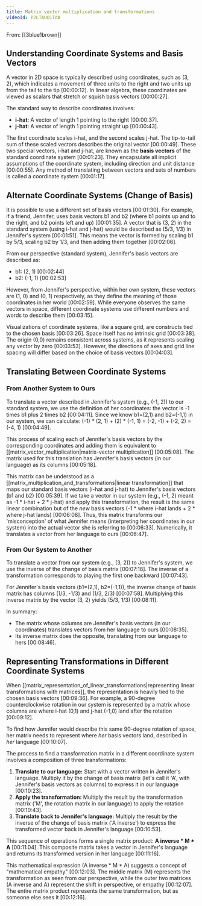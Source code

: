 ```yaml
---
title: Matrix vector multiplication and transformations
videoId: P2LTAUO1TdA
---
```


From: [[3blue1brown]] <br/> 

## Understanding Coordinate Systems and Basis Vectors

A vector in 2D space is typically described using coordinates, such as (3, 2), which indicates a movement of three units to the right and two units up from the tail to the tip <a class="yt-timestamp" data-t="00:00:12">[00:00:12]</a>. In linear algebra, these coordinates are viewed as scalars that stretch or squish basis vectors <a class="yt-timestamp" data-t="00:00:27">[00:00:27]</a>.

The standard way to describe coordinates involves:
*   **i-hat**: A vector of length 1 pointing to the right <a class="yt-timestamp" data-t="00:00:37">[00:00:37]</a>.
*   **j-hat**: A vector of length 1 pointing straight up <a class="yt-timestamp" data-t="00:00:43">[00:00:43]</a>.

The first coordinate scales i-hat, and the second scales j-hat. The tip-to-tail sum of these scaled vectors describes the original vector <a class="yt-timestamp" data-t="00:00:49">[00:00:49]</a>. These two special vectors, i-hat and j-hat, are known as the **basis vectors** of the standard coordinate system <a class="yt-timestamp" data-t="00:01:23">[00:01:23]</a>. They encapsulate all implicit assumptions of the coordinate system, including direction and unit distance <a class="yt-timestamp" data-t="00:00:55">[00:00:55]</a>. Any method of translating between vectors and sets of numbers is called a coordinate system <a class="yt-timestamp" data-t="00:01:17">[00:01:17]</a>.

## Alternate Coordinate Systems (Change of Basis)

It is possible to use a different set of basis vectors <a class="yt-timestamp" data-t="00:01:30">[00:01:30]</a>. For example, if a friend, Jennifer, uses basis vectors b1 and b2 (where b1 points up and to the right, and b2 points left and up) <a class="yt-timestamp" data-t="00:01:35">[00:01:35]</a>.
A vector that is (3, 2) in the standard system (using i-hat and j-hat) would be described as (5/3, 1/3) in Jennifer's system <a class="yt-timestamp" data-t="00:01:51">[00:01:51]</a>. This means the vector is formed by scaling b1 by 5/3, scaling b2 by 1/3, and then adding them together <a class="yt-timestamp" data-t="00:02:06">[00:02:06]</a>.

From our perspective (standard system), Jennifer's basis vectors are described as:
*   b1: (2, 1) <a class="yt-timestamp" data-t="00:02:44">[00:02:44]</a>
*   b2: (-1, 1) <a class="yt-timestamp" data-t="00:02:53">[00:02:53]</a>

However, from Jennifer's perspective, within her own system, these vectors are (1, 0) and (0, 1) respectively, as they define the meaning of those coordinates in her world <a class="yt-timestamp" data-t="00:02:59">[00:02:59]</a>. While everyone observes the same vectors in space, different coordinate systems use different numbers and words to describe them <a class="yt-timestamp" data-t="00:03:15">[00:03:15]</a>.

Visualizations of coordinate systems, like a square grid, are constructs tied to the chosen basis <a class="yt-timestamp" data-t="00:03:26">[00:03:26]</a>. Space itself has no intrinsic grid <a class="yt-timestamp" data-t="00:03:38">[00:03:38]</a>. The origin (0,0) remains consistent across systems, as it represents scaling any vector by zero <a class="yt-timestamp" data-t="00:03:53">[00:03:53]</a>. However, the directions of axes and grid line spacing will differ based on the choice of basis vectors <a class="yt-timestamp" data-t="00:04:03">[00:04:03]</a>.

## Translating Between Coordinate Systems

### From Another System to Ours

To translate a vector described in Jennifer's system (e.g., (-1, 2)) to our standard system, we use the definition of her coordinates: the vector is -1 times b1 plus 2 times b2 <a class="yt-timestamp" data-t="00:04:11">[00:04:11]</a>.
Since we know b1=(2,1) and b2=(-1,1) in our system, we can calculate:
(-1) * (2, 1) + (2) * (-1, 1) = (-2, -1) + (-2, 2) = (-4, 1) <a class="yt-timestamp" data-t="00:04:49">[00:04:49]</a>.

This process of scaling each of Jennifer's basis vectors by the corresponding coordinates and adding them is equivalent to [[matrix_vector_multiplication|matrix-vector multiplication]] <a class="yt-timestamp" data-t="00:05:08">[00:05:08]</a>. The matrix used for this translation has Jennifer's basis vectors (in our language) as its columns <a class="yt-timestamp" data-t="00:05:18">[00:05:18]</a>.

This matrix can be understood as a [[matrix_multiplication_and_transformations|linear transformation]] that maps our standard basis vectors (i-hat and j-hat) to Jennifer's basis vectors (b1 and b2) <a class="yt-timestamp" data-t="00:05:39">[00:05:39]</a>. If we take a vector in our system (e.g., (-1, 2) meant as -1 * i-hat + 2 * j-hat) and apply this transformation, the result is the same linear combination but of the *new* basis vectors (-1 * where i-hat lands + 2 * where j-hat lands) <a class="yt-timestamp" data-t="00:06:08">[00:06:08]</a>. Thus, this matrix transforms our 'misconception' of what Jennifer means (interpreting her coordinates in our system) into the actual vector she is referring to <a class="yt-timestamp" data-t="00:06:33">[00:06:33]</a>. Numerically, it translates a vector from her language to ours <a class="yt-timestamp" data-t="00:06:47">[00:06:47]</a>.

### From Our System to Another

To translate a vector from our system (e.g., (3, 2)) to Jennifer's system, we use the inverse of the change of basis matrix <a class="yt-timestamp" data-t="00:07:18">[00:07:18]</a>. The inverse of a transformation corresponds to playing the first one backward <a class="yt-timestamp" data-t="00:07:43">[00:07:43]</a>.

For Jennifer's basis vectors (b1=(2,1), b2=(-1,1)), the inverse change of basis matrix has columns (1/3, -1/3) and (1/3, 2/3) <a class="yt-timestamp" data-t="00:07:58">[00:07:58]</a>. Multiplying this inverse matrix by the vector (3, 2) yields (5/3, 1/3) <a class="yt-timestamp" data-t="00:08:11">[00:08:11]</a>.

In summary:
*   The matrix whose columns are Jennifer's basis vectors (in our coordinates) translates vectors from her language to ours <a class="yt-timestamp" data-t="00:08:35">[00:08:35]</a>.
*   Its inverse matrix does the opposite, translating from our language to hers <a class="yt-timestamp" data-t="00:08:46">[00:08:46]</a>.

## Representing Transformations in Different Coordinate Systems

When [[matrix_representation_of_linear_transformations|representing linear transformations with matrices]], the representation is heavily tied to the chosen basis vectors <a class="yt-timestamp" data-t="00:09:36">[00:09:36]</a>. For example, a 90-degree counterclockwise rotation in our system is represented by a matrix whose columns are where i-hat (0,1) and j-hat (-1,0) land after the rotation <a class="yt-timestamp" data-t="00:09:12">[00:09:12]</a>.

To find how Jennifer would describe this same 90-degree rotation of space, her matrix needs to represent where *her* basis vectors land, described in *her* language <a class="yt-timestamp" data-t="00:10:07">[00:10:07]</a>.

The process to find a transformation matrix in a different coordinate system involves a composition of three transformations:
1.  **Translate to our language:** Start with a vector written in Jennifer's language. Multiply it by the change of basis matrix (let's call it 'A', with Jennifer's basis vectors as columns) to express it in our language <a class="yt-timestamp" data-t="00:10:23">[00:10:23]</a>.
2.  **Apply the transformation:** Multiply the result by the transformation matrix ('M', the rotation matrix in our language) to apply the rotation <a class="yt-timestamp" data-t="00:10:43">[00:10:43]</a>.
3.  **Translate back to Jennifer's language:** Multiply the result by the inverse of the change of basis matrix ('A inverse') to express the transformed vector back in Jennifer's language <a class="yt-timestamp" data-t="00:10:53">[00:10:53]</a>.

This sequence of operations forms a single matrix product: **A inverse * M * A** <a class="yt-timestamp" data-t="00:11:04">[00:11:04]</a>. This composite matrix takes a vector in Jennifer's language and returns its transformed version in her language <a class="yt-timestamp" data-t="00:11:16">[00:11:16]</a>.

This mathematical expression (A inverse * M * A) suggests a concept of "mathematical empathy" <a class="yt-timestamp" data-t="00:12:03">[00:12:03]</a>. The middle matrix (M) represents the transformation as seen from our perspective, while the outer two matrices (A inverse and A) represent the shift in perspective, or empathy <a class="yt-timestamp" data-t="00:12:07">[00:12:07]</a>. The entire matrix product represents the same transformation, but as someone else sees it <a class="yt-timestamp" data-t="00:12:16">[00:12:16]</a>.